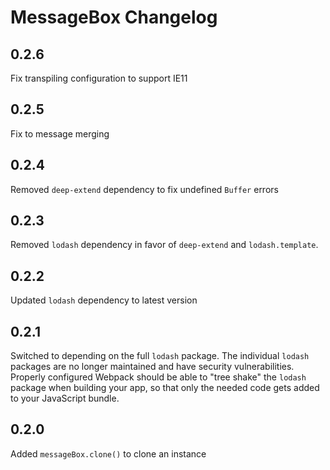 # MessageBox Changelog

## 0.2.6

Fix transpiling configuration to support IE11

## 0.2.5

Fix to message merging

## 0.2.4

Removed `deep-extend` dependency to fix undefined `Buffer` errors

## 0.2.3

Removed `lodash` dependency in favor of `deep-extend` and `lodash.template`.

## 0.2.2

Updated `lodash` dependency to latest version

## 0.2.1

Switched to depending on the full `lodash` package. The individual `lodash` packages are no longer maintained and have security vulnerabilities. Properly configured Webpack should be able to "tree shake" the `lodash` package when building your app, so that only the needed code gets added to your JavaScript bundle.

## 0.2.0

Added `messageBox.clone()` to clone an instance
